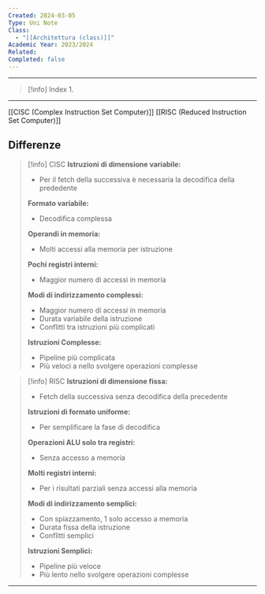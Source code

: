 ```yaml
---
Created: 2024-03-05
Type: Uni Note
Class:
  - "[[Architettura (class)]]"
Academic Year: 2023/2024
Related: 
Completed: false
---
```

---

>[!info] Index
>1. 

---

[[CISC (Complex Instruction Set Computer)]]
[[RISC (Reduced Instruction Set Computer)]]

## Differenze


>[!info] CISC
>**Istruzioni di dimensione variabile:**
>- Per il fetch della successiva è necessaria la decodifica della prededente
>
>**Formato variabile:**
>- Decodifica complessa
>
>**Operandi in memoria:**
>- Molti accessi alla memoria per istruzione
>
>**Pochi registri interni:**
>- Maggior numero di accessi in memoria
>
>**Modi di indirizzamento complessi:**
>- Maggior numero di accessi in memoria
>- Durata variabile della istruzione
>- Conflitti tra istruzioni più complicati
>
>**Istruzioni Complesse:** 
>- Pipeline più complicata
>- Più veloci a nello svolgere operazioni complesse


>[!info] RISC
>**Istruzioni di dimensione fissa:**
>- Fetch della successiva senza decodifica della precedente
>
>**Istruzioni di formato uniforme:**
>- Per semplificare la fase di decodifica
>
>**Operazioni ALU solo tra registri:**
>- Senza accesso a memoria
>
>**Molti registri interni:**
>- Per i risultati parziali senza accessi alla memoria
>
>**Modi di indirizzamento semplici:**
>- Con spiazzamento, 1 solo accesso a memoria
>- Durata fissa della istruzione
>- Conflitti semplici
>
>**Istruzioni Semplici:** 
>- Pipeline più veloce
>- Più lento nello svolgere operazioni complesse

---